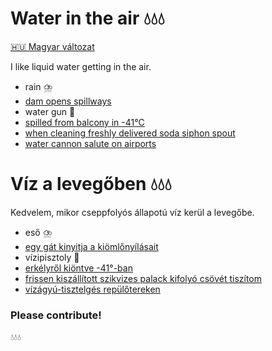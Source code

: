 # Water in the air 💧💧💧

[🇭🇺 Magyar változat](#víz-a-levegőben-)

I like liquid water getting in the air.

- rain ⛈️
- [dam opens spillways](https://odysee.com/@RT:fd/china_dam_2206:4)
- water gun 🔫
- [spilled from balcony in -41°С](https://www.youtube.com/watch?v=AzKr1QmuBh8)
- [when cleaning freshly delivered soda siphon spout](https://cdn.kifli.hu/images/grocery/products/52565/52565-1602774317.jpg)
- [water cannon salute on airports](https://www.youtube.com/watch?v=wd8faWuCjdo)

# Víz a levegőben 💧💧💧

Kedvelem, mikor cseppfolyós állapotú víz kerül a levegőbe.

- eső ⛈️
- [egy gát kinyitja a kiömlőnyílásait](https://odysee.com/@RT:fd/china_dam_2206:4)
- vízipisztoly 🔫
- [erkélyről kiöntve -41°-ban](https://www.youtube.com/watch?v=AzKr1QmuBh8)
- [frissen kiszállított szikvizes palack kifolyó csövét tiszítom](https://cdn.kifli.hu/images/grocery/products/52565/52565-1602774317.jpg)
- [vízágyú-tisztelgés repülőtereken](https://www.youtube.com/watch?v=wd8faWuCjdo)

### Please contribute!

💧💧💧
